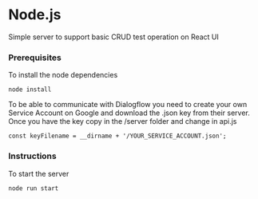 # Node.js

Simple server to support basic CRUD test operation on React UI


### Prerequisites

To install the node dependencies

```
node install
```
To be able to communicate with Dialogflow you need to create your own Service Account on Google and download the .json key from their server. Once you have the key copy in the /server folder and change in api.js

```
const keyFilename = __dirname + '/YOUR_SERVICE_ACCOUNT.json';
```

### Instructions

To start the server 

```
node run start
```
